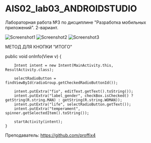# AIS02_lab03_ANDROIDSTUDIO
Лабораторная работа №3 по дисциплине "Разработка мобильных приложений". 2-вариант.

![Screenshot1](https://user-images.githubusercontent.com/71010650/195899106-2d702336-57cc-4207-ba31-76ba7df2714f.png)
![Screenshot2](https://user-images.githubusercontent.com/71010650/195899121-63faa20b-ea18-407f-a23c-524a12e35bdb.png)
![Screenshot3](https://user-images.githubusercontent.com/71010650/195899133-da1762cd-bb1f-4c74-bea9-db7c3b54618b.png)


МЕТОД ДЛЯ КНОПКИ "ИТОГО"

public void onInfo(View v) {

        Intent intent = new Intent(MainActivity.this, ResultActivity.class);
        
        selectRadioButton = findViewById(radioGroup.getCheckedRadioButtonId());
        
        intent.putExtra("fio", editText.getText().toString());
        intent.putExtra("label_gender", checkBox.isChecked() ? getString(R.string.MAN) : getString(R.string.WOMAN));
        intent.putExtra("life", selectRadioButton.getText());
        intent.putExtra("temperament", spinner.getSelectedItem().toString());
        
        startActivity(intent);
    }

Преподаватель: https://github.com/proffix4
